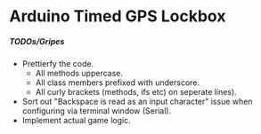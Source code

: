 # Arduino Timed GPS Lockbox

##### TODOs/Gripes
* Prettierfy the code.
	* All methods uppercase.
	* All class members prefixed with underscore.
	* All curly brackets (methods, ifs etc) on seperate lines).
* Sort out "Backspace is read as an input character" issue when configuring via terminal window (Serial).
* Implement actual game logic.